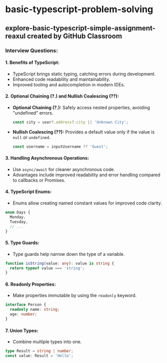 # basic-typescript-problem-solving
explore-basic-typescript-simple-assignment-reaxul created by GitHub Classroom
---

### Interview Questions:

#### 1. **Benefits of TypeScript:**
   - TypeScript brings static typing, catching errors during development.
   - Enhanced code readability and maintainability.
   - Improved tooling and autocompletion in modern IDEs.

#### 2. **Optional Chaining (?.) and Nullish Coalescing (??):**
   - **Optional Chaining (?.):** Safely access nested properties, avoiding "undefined" errors.
     ```typescript
     const city = user?.address?.city || 'Unknown City';
     ```

   - **Nullish Coalescing (??):** Provides a default value only if the value is `null` or `undefined`.
     ```typescript
     const username = inputUsername ?? 'Guest';
     ```

#### 3. **Handling Asynchronous Operations:**
   - Use `async/await` for cleaner asynchronous code.
   - Advantages include improved readability and error handling compared to callbacks or Promises.

#### 4. **TypeScript Enums:**
   - Enums allow creating named constant values for improved code clarity.
   ```typescript
   enum Days {
     Monday,
     Tuesday,
     // ...
   }
   ```

#### 5. **Type Guards:**
   - Type guards help narrow down the type of a variable.
   ```typescript
   function isString(value: any): value is string {
     return typeof value === 'string';
   }
   ```

#### 6. **Readonly Properties:**
   - Make properties immutable by using the `readonly` keyword.
   ```typescript
   interface Person {
     readonly name: string;
     age: number;
   }
   ```

#### 7. **Union Types:**
   - Combine multiple types into one.
   ```typescript
   type Result = string | number;
   const value: Result = 'Hello';
   ```